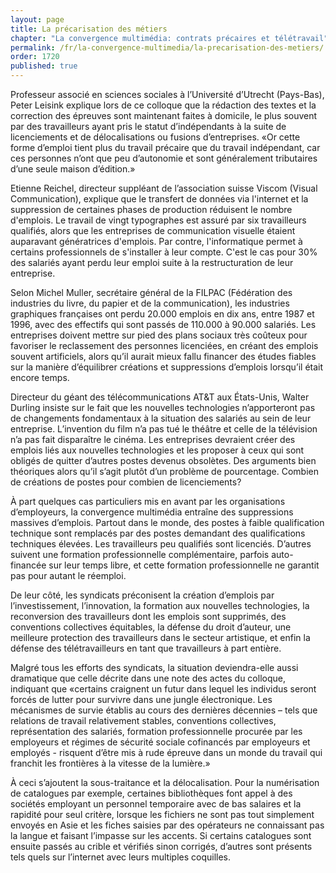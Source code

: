 ```yaml
---
layout: page
title: La précarisation des métiers
chapter: "La convergence multimédia: contrats précaires et télétravail"
permalink: /fr/la-convergence-multimedia/la-precarisation-des-metiers/
order: 1720
published: true
---
```

<p>Professeur associé en sciences sociales à l’Université d’Utrecht (Pays-Bas), Peter Leisink explique lors de ce colloque que la rédaction des textes et la correction des épreuves sont maintenant faites à domicile, le plus souvent par des travailleurs ayant pris le statut d’indépendants à la suite de licenciements et de délocalisations ou fusions d’entreprises. «Or cette forme d’emploi tient plus du travail précaire que du travail indépendant, car ces personnes n’ont que peu d’autonomie et sont généralement tributaires d’une seule maison d’édition.»</p>

<p>Etienne Reichel, directeur suppléant de l’association suisse Viscom (Visual Communication), explique que le transfert de données via l'internet et la suppression de certaines phases de production réduisent le nombre d'emplois. Le travail de vingt typographes est assuré par six travailleurs qualifiés, alors que les entreprises de communication visuelle étaient auparavant génératrices d'emplois. Par contre, l'informatique permet à certains professionnels de s'installer à leur compte. C'est le cas pour 30% des salariés ayant perdu leur emploi suite à la restructuration de leur entreprise.</p>

<p>Selon Michel Muller, secrétaire général de la FILPAC (Fédération des industries du livre, du papier et de la communication), les industries graphiques françaises ont perdu 20.000 emplois en dix ans, entre 1987 et 1996, avec des effectifs qui sont passés de 110.000 à 90.000 salariés. Les entreprises doivent mettre sur pied des plans sociaux très coûteux pour favoriser le reclassement des personnes licenciées, en créant des emplois souvent artificiels, alors qu’il aurait mieux fallu financer des études fiables sur la manière d’équilibrer créations et suppressions d’emplois lorsqu’il était encore temps.</p>

<p>Directeur du géant des télécommunications AT&amp;T aux États-Unis, Walter Durling insiste sur le fait que les nouvelles technologies n’apporteront pas de changements fondamentaux à la situation des salariés au sein de leur entreprise. L’invention du film n’a pas tué le théâtre et celle de la télévision n’a pas fait disparaître le cinéma. Les entreprises devraient créer des emplois liés aux nouvelles technologies et les proposer à ceux qui sont obligés de quitter d’autres postes devenus obsolètes. Des arguments bien théoriques alors qu’il s’agit plutôt d’un problème de pourcentage. Combien de créations de postes pour combien de licenciements?</p>

<p>À part quelques cas particuliers mis en avant par les organisations d’employeurs, la convergence multimédia entraîne des suppressions massives d’emplois. Partout dans le monde, des postes à faible qualification technique sont remplacés par des postes demandant des qualifications techniques élevées. Les travailleurs peu qualifiés sont licenciés. D’autres suivent une formation professionnelle complémentaire, parfois auto-financée sur leur temps libre, et cette formation professionnelle ne garantit pas pour autant le réemploi.</p>

<p>De leur côté, les syndicats préconisent la création d’emplois par l’investissement, l’innovation, la formation aux nouvelles technologies, la reconversion des travailleurs dont les emplois sont supprimés, des conventions collectives équitables, la défense du droit d’auteur, une meilleure protection des travailleurs dans le secteur artistique, et enfin la défense des télétravailleurs en tant que travailleurs à part entière.</p>

<p>Malgré tous les efforts des syndicats, la situation deviendra-elle aussi dramatique que celle décrite dans une note des actes du colloque, indiquant que «certains craignent un futur dans lequel les individus seront forcés de lutter pour survivre dans une jungle électronique. Les mécanismes de survie établis au cours des dernières décennies – tels que relations de travail relativement stables, conventions collectives, représentation des salariés, formation professionnelle procurée par les employeurs et régimes de sécurité sociale cofinancés par employeurs et employés - risquent d’être mis à rude épreuve dans un monde du travail qui franchit les frontières à la vitesse de la lumière.»</p>

<p>À ceci s’ajoutent la sous-traitance et la délocalisation. Pour la numérisation de catalogues par exemple, certaines bibliothèques font appel à des sociétés employant un personnel temporaire avec de bas salaires et la rapidité pour seul critère, lorsque les fichiers ne sont pas tout simplement envoyés en Asie et les fiches saisies par des opérateurs ne connaissant pas la langue et faisant l’impasse sur les accents. Si certains catalogues sont ensuite passés au crible et vérifiés sinon corrigés, d’autres sont présents tels quels sur l’internet avec leurs multiples coquilles.</p>